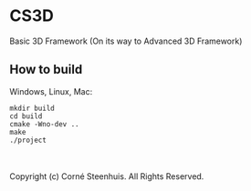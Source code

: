 # CS3D
Basic 3D Framework (On its way to Advanced 3D Framework)

How to build
---------

Windows, Linux, Mac:

	mkdir build
	cd build
	cmake -Wno-dev ..
	make
	./project
<br><br>
Copyright (c) Corné Steenhuis. All Rights Reserved.
